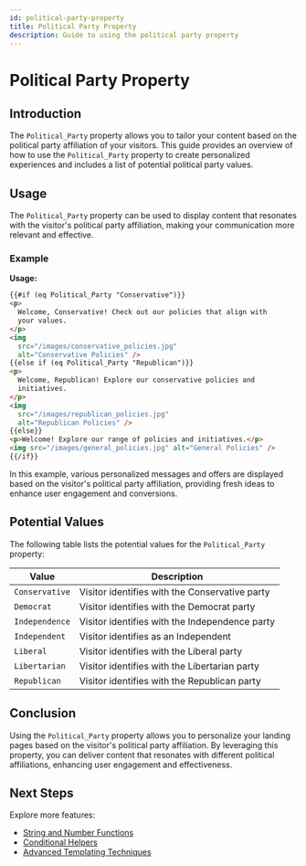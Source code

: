 ```yaml
---
id: political-party-property
title: Political Party Property
description: Guide to using the political party property
---
```


# Political Party Property

## Introduction

The `Political_Party` property allows you to tailor your content based on the political party affiliation of your visitors. This guide provides an overview of how to use the `Political_Party` property to create personalized experiences and includes a list of potential political party values.

## Usage

The `Political_Party` property can be used to display content that resonates with the visitor's political party affiliation, making your communication more relevant and effective.

### Example

**Usage:**

```html
{{#if (eq Political_Party "Conservative")}}
<p>
  Welcome, Conservative! Check out our policies that align with
  your values.
</p>
<img
  src="/images/conservative_policies.jpg"
  alt="Conservative Policies" />
{{else if (eq Political_Party "Republican")}}
<p>
  Welcome, Republican! Explore our conservative policies and
  initiatives.
</p>
<img
  src="/images/republican_policies.jpg"
  alt="Republican Policies" />
{{else}}
<p>Welcome! Explore our range of policies and initiatives.</p>
<img src="/images/general_policies.jpg" alt="General Policies" />
{{/if}}
```

In this example, various personalized messages and offers are displayed based on the visitor's political party affiliation, providing fresh ideas to enhance user engagement and conversions.

## Potential Values

The following table lists the potential values for the `Political_Party` property:

| Value          | Description                                    |
| -------------- | ---------------------------------------------- |
| `Conservative` | Visitor identifies with the Conservative party |
| `Democrat`     | Visitor identifies with the Democrat party     |
| `Independence` | Visitor identifies with the Independence party |
| `Independent`  | Visitor identifies as an Independent           |
| `Liberal`      | Visitor identifies with the Liberal party      |
| `Libertarian`  | Visitor identifies with the Libertarian party  |
| `Republican`   | Visitor identifies with the Republican party   |

## Conclusion

Using the `Political_Party` property allows you to personalize your landing pages based on the visitor's political party affiliation. By leveraging this property, you can deliver content that resonates with different political affiliations, enhancing user engagement and effectiveness.

## Next Steps

Explore more features:

- [String and Number Functions](/docs/personalization/hero-string-number-functions)
- [Conditional Helpers](/docs/personalization/hero-conditional-helpers)
- [Advanced Templating Techniques](/docs/personalization/hero-advanced-techniques)
